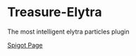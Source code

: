 # Treasure-Elytra
The most intelligent elytra particles plugin

[Spigot Page](https://www.spigotmc.org/resources/99860/)
